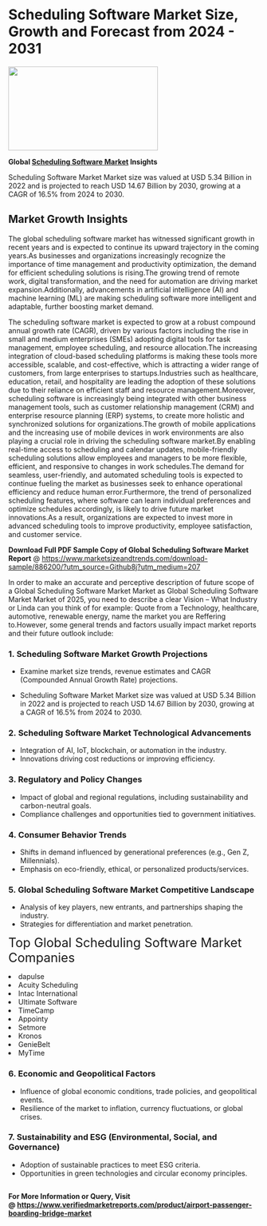 <H1>Scheduling Software Market Size, Growth and Forecast from 2024 - 2031</H1><img class="aligncenter size-medium wp-image-584254" src="https://thirdeyenews.in/wp-content/uploads/2024/09/Global-Market-Research-300x168.jpeg" alt="" width="300" height="168" /><p><strong>Global&nbsp;<a href="https://www.marketsizeandtrends.com/download-sample/886200/?utm_source=Github8j?utm_medium=207">Scheduling Software Market</a> Insights</strong></p><p>Scheduling Software Market Market size was valued at USD 5.34 Billion in 2022 and is projected to reach USD 14.67 Billion by 2030, growing at a CAGR of 16.5% from 2024 to 2030.</p><p><h2>Market Growth Insights</h2> <p>The global scheduling software market has witnessed significant growth in recent years and is expected to continue its upward trajectory in the coming years.As businesses and organizations increasingly recognize the importance of time management and productivity optimization, the demand for efficient scheduling solutions is rising.The growing trend of remote work, digital transformation, and the need for automation are driving market expansion.Additionally, advancements in artificial intelligence (AI) and machine learning (ML) are making scheduling software more intelligent and adaptable, further boosting market demand.</p> <p>The scheduling software market is expected to grow at a robust compound annual growth rate (CAGR), driven by various factors including the rise in small and medium enterprises (SMEs) adopting digital tools for task management, employee scheduling, and resource allocation.The increasing integration of cloud-based scheduling platforms is making these tools more accessible, scalable, and cost-effective, which is attracting a wider range of customers, from large enterprises to startups.Industries such as healthcare, education, retail, and hospitality are leading the adoption of these solutions due to their reliance on efficient staff and resource management.Moreover, scheduling software is increasingly being integrated with other business management tools, such as customer relationship management (CRM) and enterprise resource planning (ERP) systems, to create more holistic and synchronized solutions for organizations.The growth of mobile applications and the increasing use of mobile devices in work environments are also playing a crucial role in driving the scheduling software market.By enabling real-time access to scheduling and calendar updates, mobile-friendly scheduling solutions allow employees and managers to be more flexible, efficient, and responsive to changes in work schedules.The demand for seamless, user-friendly, and automated scheduling tools is expected to continue fueling the market as businesses seek to enhance operational efficiency and reduce human error.Furthermore, the trend of personalized scheduling features, where software can learn individual preferences and optimize schedules accordingly, is likely to drive future market innovations.As a result, organizations are expected to invest more in advanced scheduling tools to improve productivity, employee satisfaction, and customer service.<p><span class=""><strong>Download Full PDF Sample Copy of Global Scheduling Software Market Report</strong> @ <a href="https://www.marketsizeandtrends.com/download-sample/886200/?utm_source=Github8j?utm_medium=207" target="_blank">https://www.marketsizeandtrends.com/download-sample/886200/?utm_source=Github8j?utm_medium=207</a></span></p><p>In order to make an accurate and perceptive description of future scope of a Global&nbsp;Scheduling Software Market Market as Global&nbsp;Scheduling Software Market Market of 2025, you need to describe a clear Vision &ndash; What Industry or Linda can you think of for example: Quote from a Technology, healthcare, automotive, renewable energy, name the market you are Reffering to.However, some general trends and factors usually impact market reports and their future outlook include:</p><h3>1.&nbsp;<strong>Scheduling Software Market Growth Projections</strong></h3><ul><li>Examine market size trends, revenue estimates and CAGR (Compounded Annual Growth Rate) projections.</li><li><p>Scheduling Software Market Market size was valued at USD 5.34 Billion in 2022 and is projected to reach USD 14.67 Billion by 2030, growing at a CAGR of 16.5% from 2024 to 2030.</p></li></ul><h3>2.&nbsp;<strong>Scheduling Software Market Technological Advancements</strong></h3><ul><li>Integration of AI, IoT, blockchain, or automation in the industry.</li><li>Innovations driving cost reductions or improving efficiency.</li></ul><h3>3.&nbsp;<strong>Regulatory and Policy Changes</strong></h3><ul><li>Impact of global and regional regulations, including sustainability and carbon-neutral goals.</li><li>Compliance challenges and opportunities tied to government initiatives.</li></ul><h3>4.&nbsp;<strong>Consumer Behavior Trends</strong></h3><ul><li>Shifts in demand influenced by generational preferences (e.g., Gen Z, Millennials).</li><li>Emphasis on eco-friendly, ethical, or personalized products/services.</li></ul><h3>5.&nbsp;<strong>Global Scheduling Software Market Competitive Landscape</strong></h3><ul><li>Analysis of key players, new entrants, and partnerships shaping the industry.</li><li>Strategies for differentiation and market penetration.</li></ul><p data-pm-slice="1 1 []"><span style="color: inherit; font-family: inherit; font-size: 25px;">Top Global Scheduling Software Market Companies</span></p><div class="" data-test-id=""><p><li>dapulse</li><li> Acuity Scheduling</li><li> Intac International</li><li> Ultimate Software</li><li> TimeCamp</li><li> Appointy</li><li> Setmore</li><li> Kronos</li><li> GenieBelt</li><li> MyTime</li></p></div><h3>6.&nbsp;<strong>Economic and Geopolitical Factors</strong></h3><ul><li>Influence of global economic conditions, trade policies, and geopolitical events.</li><li>Resilience of the market to inflation, currency fluctuations, or global crises.</li></ul><h3>7.&nbsp;<strong>Sustainability and ESG (Environmental, Social, and Governance)</strong></h3><ul><li>Adoption of sustainable practices to meet ESG criteria.</li><li>Opportunities in green technologies and circular economy principles.</li></ul><h2><strong style="font-size: 14px;">For More Information or Query, Visit @&nbsp;</strong><a style="background-color: #ffffff; font-size: 14px;" href="https://www.marketsizeandtrends.com/report/scheduling-software-market/" target="_blank">https://www.verifiedmarketreports.com/product/airport-passenger-boarding-bridge-market</a></h2>